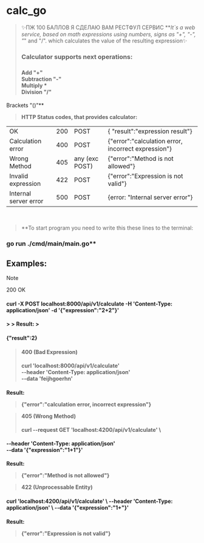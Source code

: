 # calc_go
> ✨ПЖ 100 БАЛЛОВ Я СДЕЛАЮ ВАМ РЕСТФУЛ СЕРВИС
> ***It`s a web service, based on math expressions using numbers, signs as "+", "-", "*" and "/".
> which calculates the value of the resulting expression✨<br/>
> <h3>Calculator supports next operations:<h3>
> <h4> Add "+"<br/>
> Subtraction "-" <br/>
>Multiply * <br/>
> Division "/" <br/>
 Brackets "()"** 

>**HTTP Status codes, that provides calculator:**
<table>
  </thead>
  <tbody>
    <tr>
      <td>OK</td>
      <td>200</td>
      <td>POST</td>
      <td>{ "result":"expression result"}</td>
    </tr>
    <tr>
      <td>Calculation error</td>
      <td>400</td>
      <td>POST</td>
      <td>{"error":"calculation error, incorrect expression"}</td>
    </tr>
    <tr>
      <td>Wrong Method</td>
      <td>405</td>
      <td>any (exc POST)</td>
      <td>{"error":"Method is not allowed"}</td>
    </tr>
    <tr>
      <td>Invalid expression</td>
      <td>422</td>
      <td>POST</td>
      <td>{"error":"Expression is not valid"}</td>
    </tr>
    <tr>
      <td>Internal server error</td>
      <td>500</td>
      <td>POST</td>
      <td>{error: "Internal server error"}</td>
</tr>
</tbody></table><br>

> **To start program you need to write this these lines to the terminal:
 <h3> go run ./cmd/main/main.go**

<h2> Examples: </h2>

>[!NOTE] 
> 200 OK<br>
> <h4>curl -X POST localhost:8000/api/v1/calculate -H 'Content-Type: application/json' -d '{"expression":"2+2"}'
<h4>
> 
> Result:
> <h4>{"result":2} <h4>

>400 (Bad Expression) <h4>curl 'localhost:8000/api/v1/calculate' \
>--header 'Content-Type: application/json' \
>--data 'feijhgoerhn' <h4>
>
Result: 
>{"error":"calculation error, incorrect expression"}

> 405 (Wrong Method) 
> <h4>curl --request GET 'localhost:4200/api/v1/calculate' \
--header 'Content-Type: application/json' \
--data '{"expression":"1+1"}'<h4>

Result:
> {"error":"Method is not allowed"}

> 422 (Unprocessable Entity)
<h4>curl 'localhost:4200/api/v1/calculate' \
--header 'Content-Type: application/json' \
--data '{"expression":"1+"}' <h4>

Result:
>{"error":"Expression is not valid"}

